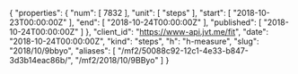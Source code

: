 {
  "properties": {
    "num": [
      7832
    ],
    "unit": [
      "steps"
    ],
    "start": [
      "2018-10-23T00:00:00Z"
    ],
    "end": [
      "2018-10-24T00:00:00Z"
    ],
    "published": [
      "2018-10-24T00:00:00Z"
    ]
  },
  "client_id": "https://www-api.jvt.me/fit",
  "date": "2018-10-24T00:00:00Z",
  "kind": "steps",
  "h": "h-measure",
  "slug": "2018/10/9bbyo",
  "aliases": [
    "/mf2/50088c92-12c1-4e33-b847-3d3b14eac86b/",
    "/mf2/2018/10/9BByo"
  ]
}
